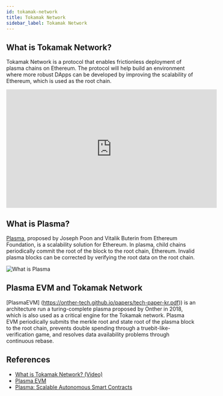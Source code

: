 ```yaml
---
id: tokamak-network
title: Tokamak Network
sidebar_label: Tokamak Network
---
```


## What is Tokamak Network?

Tokamak Network is a protocol that enables frictionless deployment of plasma chains on Ethereum. The protocol will help build an environment where more robust DApps can be developed by improving the scalability of Ethereum, which is used as the root chain.

<iframe width="560" height="315" src="https://www.youtube.com/embed/ynX6aC1nC8M" frameborder="0" allow="accelerometer; autoplay; encrypted-media; gyroscope; picture-in-picture" allowfullscreen></iframe>

<!-- ![Tokamak Network Basic Architecture](assets/learn_basic_tokamak-architecture.png) -->


## What is Plasma?

[Plasma](https://www.plasma.io/plasma.pdf), proposed by Joseph Poon and Vitalik Buterin from Ethereum Foundation, is a scalability solution for Ethereum. In plasma, child chains periodically commit the root of the block to the root chain, Ethereum. Invalid plasma blocks can be corrected by verifying the root data on the root chain.

![What is Plasma](assets/learn_basic_what-is-plasma.png)


## Plasma EVM and Tokamak Network

[PlasmaEVM] (https://onther-tech.github.io/papers/tech-paper-kr.pdf)) is an architecture run a turing-complete plasma proposed by Onther in 2018, which is also used as a critical engine for the Tokamak network. Plasma EVM periodically submits the merkle root and state root of the plasma block to the root chain, prevents double spending through a truebit-like-verification game, and resolves data availability problems through continuous rebase.


## References
- [What is Tokamak Network? (Video)](https://www.youtube.com/watch?v=ynX6aC1nC8M)
- [Plasma EVM](https://github.com/Onther-Tech/papers/blob/master/docs/tech-paper.pdf)
- [Plasma: Scalable Autonomous Smart Contracts](https://www.plasma.io/plasma.pdf)
